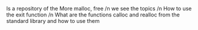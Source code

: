 Is a repository of the More malloc, free
/n
we see the topics
/n
How to use the exit function
/n
What are the functions calloc and realloc from the standard library and how to use them
